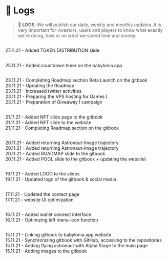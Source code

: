 # 📅 Logs

> 📅 **LOGS**: We will publish our daily, weekly and monthly updates. It is very important for investors, users and players to know what exactly we're doing, how or on what we spend time and money.

##

27.11.21 - Added TOKEN DISTRIBUTION slide

##

25.11.21 - Added countdown timer on the babylonia.app

##

23.11.21 - Completing Roadmap section Beta Launch on the gitbook\
23.11.21 - Updating the Roadmap\
23.11.21 - Increased twitter activities\
23.11.21 - Preparing the VPS hosting for Games I\
23.11.21 - Preparation of Giveaway I campaign

##

21.11.21 - Added NFT slide page to the gitbook\
21.11.21 - Added NFT slide to the website\
21.11.21 - Completing Roadmap section on the gitbook

##

20.11.21 - Added returning Astronaut-Image trajectory\
20.11.21 - Added returning Astronaut-Image trajectory\
20.11.21 - Added ROADMAP slide to the gitbook\
20.11.21 - Added POOL slide to the gitbook + updating the website\\

##

19.11.21 - Added LOGO to the slides\
19.11.21 - Updated logo of the gitbook & social media

##

17.11.21 - Updated the contact page\
17.11.21 - website UI optimization

##

16.11.21 - Added wallet connect interface\
16.11.21 - Optimizing left menu-icon function

##

15.11.21 - Linking gitbook to babylonia.app website\
15.11.21 - Synchronizing gitbook with GitHub, accessing to the repositories\
15.11.21 - Adding flying astronaut with Alpha Stage to the main page\
15.11.21 - Adding images to the gitbook
